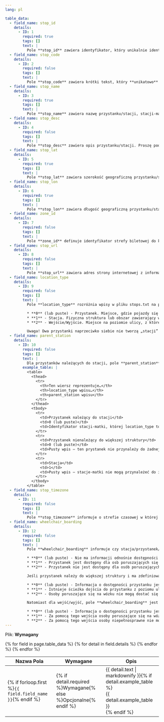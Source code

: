 ```yaml
---
lang: pl

table_data:
  - field_name: stop_id
    details:
      - ID: 1
        required: true
        tags: []
        text: |
          Pole **stop_id** zawiera identyfikator, który unikalnie identyfikuje przystanek, stację, stację-matkę i wejście. Wiele linii może korzystać z tego samego przystanku. Pole **stop_id** jest traktowane jako klucz unikatowy tego wpisu, więc musi być traktowane jako „unikatowe w skali pliku”.
  - field_name: stop_code
    details:
      - ID: 2
        required: false
        tags: []
        text: |
          Pole **stop_code** zawiera krótki tekst, który **unikatowo** identyfikuje przystanek dla pasażerów. Takie kody są często wykorzystywane w systemach informacji pasażerskiej na telefon i w rozkładach drukowanych aby ułatwić pasażerom uzyskanie informacji „na-żywo” o odjazdach pojazdów z przystanku. Pole **stop_code** może być takie samo jak **stop_id**, jeśli jest ono powszechnie stosowane przez pasażerów. To pole powinno zostać puste jeśli nie ma takiego kodu.
  - field_name: stop_name
    details:
      - ID: 3
        required: true
        tags: []
        text: |
          Pole **stop_name** zawiera nazwę przystanku/stacji, stacji-matki, wejścia. Proszę użyć nazwy która będzie zarówno rozumiana przez miejscowych, jak i turystów. Ponieważ to pole może być wykorzystywane przez systemy Text-To-Speach, staraj się nie umieszczać skrótów w tym polu (**skrótowce** powinny zostać, jeśli tak są prezentowane użytkownikom).
  - field_name: stop_desc
    details:
      - ID: 4
        required: false
        tags: []
        text: |
          Pole **stop_desc** zawiera opis przystanku/stacji. Proszę podać opisowe, wysokiej jakości informacje, a nie duplikować nazwy przystanku/stacji.
  - field_name: stop_lat
    details:
      - ID: 5
        required: true
        tags: []
        text: |
          Pole **stop_lat** zawiera szerokość geograficzną przystanku/stacji, stacji-matki lub wejścia. Pole musi być prawidłowe w systemie odniesienia WGS 84.
  - field_name: stop_lon
    details:
      - ID: 6
        required: true
        tags: []
        text: |
          Pole **stop_lon** zawiera długość geograficzną przystanku/stacji, stacji-matki lub wejścia. Pole musi być prawidłowe w systemie odniesienia WGS 84, tj. musi być w zakresie 180 — -180.
  - field_name: zone_id
    details:
      - ID: 7
        required: false
        tags: []
        text: |
          Pole **zone_id** definuje identyfikator strefy biletowej do której przynależy dany przystanek. Identyfikatory stref biletowych są wykorzystywane przez plik [fare_rules.txt](#fare_rules); jeśli taryfa polega na strefach biletowych. Jeśli wiersz reprezentucje stację (zobacz location_type), pole **zone_id** jest ignorowane.
  - field_name: stop_url
    details:
      - ID: 8
        required: false
        tags: []
        text: |
          Pole **stop_url** zawiera adres strony internetowej z informacjami o danym przystanku. Wartość tego pola powinna różnić się od **agency_url** i od **route_url**. Pole musi być poprawnym adresem URL który zawiera **http://** lub **https://**, a wszelkie znaki specjalne powinny być odpowiednio zakodowane. Zobacz http://www.w3.org/Addressing/URL/4_URI_Recommentations.html dla pełnego opisu jak stworzyć poprawny adres URL.
  - field_name: location_type
    details:
      - ID: 9
        required: false
        tags: []
        text: |
          Pole **location_type** rozróżnia wpisy w pliku stops.txt na przystanki, stacje i wejścia do stacji. Jeśli kolumna **location_type** nie jest zdefiniowana, lub wartość tego pola jest pusta, ten wiersz będzie traktowany jak zwykły przystanek. Stacje mają inne właściwości od przystanków podczas wyświetlania w aplikacjach korzystających z formatu GTFS. To pole przyjmuje następujące wartości:

          * **0** (lub puste) - Przystanek. Miejsce, gdzie pojazdy się zatrzymują, a pasażerowie mogą wsiąść/wysiąść.
          * **1** - Stacja. Fizyczna struktura lub obszar zawierający więcej niż jeden przystanek, które są postrzegane przez pasażerów jako jeden obiekt.
          * **2** - Wejście/Wyjście. Miejsce na poziomie ulicy, z którego pasażer może zejść/wejść na poziom z którego odbywają odjazdy. Taki wiersz musi również zawierać zdefiniowany **parent_station**.

          Uwaga! Dwa przystanki naprzeciwko siebie nie tworzą „stacji” — zatem zespoły przystanków **nie powinny** być łączone za pomocą stacji-matki. W polskich realiach jedynie wieloperonowe stacje/przystanki kolejowe oraz dworce autobusowe powinny być łączone za pomocą stacji-matki. Po więcej informacji zobacz: https://support.google.com/transitpartners/answer/6377423?ref_topic=6377359
  - field_name: parent_station
    details:
      - ID: 10
        required: false
        tags: []
        text: |
          Dla przystanków należących do stacji, pole **parent_station** definuje idenyfikator stacji-matki. Taka stacja-matka powinna zawierać location_type=1.
        example_table: |
          <table>
            <thead>
              <tr>
                <th>Ten wiersz reprezentuje…</th>
                <th>location_type wpisu…</th>
                <th>parent_station wpisu</th>
              </tr>
            </thead>
            <tbody>
              <tr>
                <td>Przystanek należący do stacji</td>
                <td>0 (lub puste)</td>
                <td>Identyfikator stacji-matki, której location_type to „1”.</td>
              </tr>
              <tr>
                <td>Przystanek nienależący do większej struktury</td>
                <td>0 (lub puste)</td>
                <td>Pusty wpis — ten prystanek nie przynależy do żadnej stacji-matki.</td>
              </tr>
              <tr>
                <td>Stacja</td>
                <td>1</td>
                <td>Pusty wpis — stacje-matki nie mogą przynależeć do innych stacji-matek.</td>
              </tr>
            </tbody>
          </table>
  - field_name: stop_timezone
    details:
      - ID: 11
        required: false
        tags: []
        text: |
          Pole **stop_timezone** informuje o strefie czasowej w której znajduje się dany przystanek. Proszę odwołać się do http://en.wikipedia.org/wiki/List_of_tz_zones po listę prawidłowych wartości. Jeśli pole to jest pominięte (lub zawiera pustą wartość), zakłada się, że przystanek należy do strefy czasowej zdefiniowanej w **agency_timezone**, w pliku [agency.txt](#agency). Jeśli przystanek przynależy do stacji-matki, pod uwagę brana jest tylko wartość pola **stop_timezone** stacji-matki. Jeśli stacja-matka nie ma zdefiniowanego **stop_timezone**, wszystkie należące do niej przystanki definiuje się jako należące do strfy czasowej z **agency_timezone**, nawet jeśli każdy pojedyńczy przystanek ma zdefiniowaną wartość w polu **stop_timezone**. Innymi słowy, jeśli przystanek ma zdefiniowaną wartość w polu **parent_station**, cokolwiek wpisane w **stop_timezone** jest ignorowane. Nawet jeśli podawane są wartości w **stop_timezone**, czasy w pliku [stop_times.txt](#stop_times) muszą być liczone od „południe-12h” strefy podanej w **agency_timezone** in agency.txt. Dzięki temu wartości czasów zawsze rosną z biegiem kursu, nawet jeśli pojazd przemierza wiele stref czasowych.
  - field_name: wheelchair_boarding
    details:
      - ID: 12
        required: false
        tags: []
        text: |
          Pole **wheelchair_boarding** informuje czy stacja/przystanek/wejście jest dostępne dla osób poruszających się na wózkach inwalidzkich. Ta kolumna przyjmuje następujące wartości:

          * **0** (lub puste) - Nie ma informacji odnośnie dostępności danego przystanku
          * **1** - Przystanek jest dostępny dla osb poruszających się na wózkach
          * **2** - Przystanek nie jest dostępny dla osób poruszających się na wózkach

          Jeśli przystanek należy do większej struktury i ma zdefiniowaną wartość w polu **parent_station**, **wheelchair_boarding** przystanku ma następującą semantykę:

          * **0** (lub puste) - Informacja o dostępności przystanku jest dziedziczona po polu **wheelchair_boarding** stacji-matki
          * **1** - Istnieje ścieżka dojścia do przystanku z poziomu ulicy dla osób niepoełnosprawnych
          * **2** - Osoby poruszające się na wózku nie mogą dostać się na przystanek z poziomu ulicy

          Natomiast dla wejść/wyjść, pole **wheelchair_boarding** jest interpretowane następująco:

          * **0** (lub puste) - Informacja o dostępności przystanku jest dziedziczona po polu **wheelchair_boarding** stacji-matki
          * **1** - Za pomocą tego wejścia osoby poruszające się na wózkach mogą dostać się do miejsca odjazdu pojazdów z poziomu ulicy, np. za pomocą wind.
          * **2** - Za pomocą tego wejścia osoby niepełnosprawne nie mogą dostać się do miejsca odjazdu pojazdów.
---
```

Plik: **Wymagany**

<div class="table-wrapper">
  <table class="recommendation">
    <thead>
      <tr>
        <th>Nazwa Pola</th>
        <th>Wymagane</th>
        <th>Opis</th>
      </tr>
    </thead>
    <tbody>
    {% for field in page.table_data %}
      {% for detail in field.details %}
      <tr id="{{ page.slug }}_{{ detail.ID }}" class="anchor-row{% if forloop.first %} field-row{% endif %}{% for tag in detail.tags %} {{ tag }}{% endfor %}">
        <td>{% if forloop.first %}<code>{{ field.field_name }}</code>{% endif %}</td>
        <td>{% if detail.required %}Wymagane{% else %}Opcjonalne{% endif %}</td>
        <td>{{ detail.text | markdownify }}{% if detail.example_table %}<div class="table-wrapper">{{ detail.example_table }}</div>{% endif %}</td>
      </tr>
      {% endfor %}
    {% endfor %}
    </tbody>
  </table>
</div>
